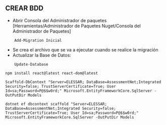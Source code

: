 ## CREAR BDD

- Abrir Consola del Administrador de paquetes [Herramientas/Administrador de Paquetes Nuget/Consola del Administrador de Paquetes]

```
    Add-Migration Inicial
```

- Se crea el archivo que se va a ejecutar cuando se realice la migración
- Actualizar la Base de Datos:

```
    Update-Database
```

```
npm install react@latest react-dom@latest

Scaffold-DbContext "Server=ELESSAR; DataBase=AssessmentNet;Integrated Security=false; TrustServerCertificate=True; User Id=sa;Password=P@$$w0rd;" Microsoft.EntityFrameworkCore.SqlServer -OutPutDir Models

dotnet ef dbcontext scaffold "Server=ELESSAR; DataBase=AssessmentNet;Integrated Security=false; TrustServerCertificate=True; User Id=sa;Password=P@$$w0rd;" Microsoft.EntityFrameworkCore.SqlServer -OutPutDir Models
```

